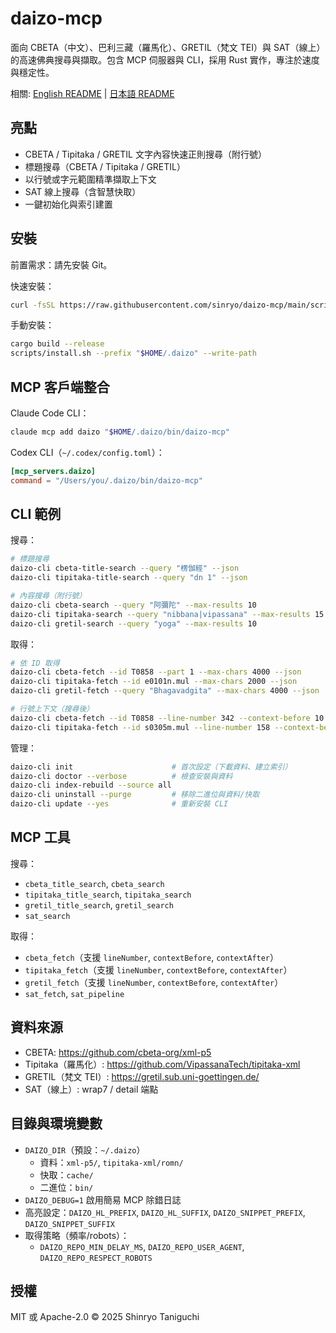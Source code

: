# daizo-mcp

面向 CBETA（中文）、巴利三藏（羅馬化）、GRETIL（梵文 TEI）與 SAT（線上）的高速佛典搜尋與擷取。包含 MCP 伺服器與 CLI，採用 Rust 實作，專注於速度與穩定性。

相關: [English README](README.md) | [日本語 README](README.ja.md)

## 亮點

- CBETA / Tipitaka / GRETIL 文字內容快速正則搜尋（附行號）
- 標題搜尋（CBETA / Tipitaka / GRETIL）
- 以行號或字元範圍精準擷取上下文
- SAT 線上搜尋（含智慧快取）
- 一鍵初始化與索引建置

## 安裝

前置需求：請先安裝 Git。

快速安裝：

```bash
curl -fsSL https://raw.githubusercontent.com/sinryo/daizo-mcp/main/scripts/bootstrap.sh | bash -s -- --yes --write-path
```

手動安裝：

```bash
cargo build --release
scripts/install.sh --prefix "$HOME/.daizo" --write-path
```

## MCP 客戶端整合

Claude Code CLI：

```bash
claude mcp add daizo "$HOME/.daizo/bin/daizo-mcp"
```

Codex CLI（`~/.codex/config.toml`）：

```toml
[mcp_servers.daizo]
command = "/Users/you/.daizo/bin/daizo-mcp"
```

## CLI 範例

搜尋：

```bash
# 標題搜尋
daizo-cli cbeta-title-search --query "楞伽經" --json
daizo-cli tipitaka-title-search --query "dn 1" --json

# 內容搜尋（附行號）
daizo-cli cbeta-search --query "阿彌陀" --max-results 10
daizo-cli tipitaka-search --query "nibbana|vipassana" --max-results 15
daizo-cli gretil-search --query "yoga" --max-results 10
```

取得：

```bash
# 依 ID 取得
daizo-cli cbeta-fetch --id T0858 --part 1 --max-chars 4000 --json
daizo-cli tipitaka-fetch --id e0101n.mul --max-chars 2000 --json
daizo-cli gretil-fetch --query "Bhagavadgita" --max-chars 4000 --json

# 行號上下文（搜尋後）
daizo-cli cbeta-fetch --id T0858 --line-number 342 --context-before 10 --context-after 200
daizo-cli tipitaka-fetch --id s0305m.mul --line-number 158 --context-before 5 --context-after 100
```

管理：

```bash
daizo-cli init                      # 首次設定（下載資料、建立索引）
daizo-cli doctor --verbose          # 檢查安裝與資料
daizo-cli index-rebuild --source all
daizo-cli uninstall --purge         # 移除二進位與資料/快取
daizo-cli update --yes              # 重新安裝 CLI
```

## MCP 工具

搜尋：
- `cbeta_title_search`, `cbeta_search`
- `tipitaka_title_search`, `tipitaka_search`
- `gretil_title_search`, `gretil_search`
- `sat_search`

取得：
- `cbeta_fetch`（支援 `lineNumber`, `contextBefore`, `contextAfter`）
- `tipitaka_fetch`（支援 `lineNumber`, `contextBefore`, `contextAfter`）
- `gretil_fetch`（支援 `lineNumber`, `contextBefore`, `contextAfter`）
- `sat_fetch`, `sat_pipeline`

## 資料來源

- CBETA: https://github.com/cbeta-org/xml-p5
- Tipitaka（羅馬化）: https://github.com/VipassanaTech/tipitaka-xml
- GRETIL（梵文 TEI）: https://gretil.sub.uni-goettingen.de/
- SAT（線上）: wrap7 / detail 端點

## 目錄與環境變數

- `DAIZO_DIR`（預設：`~/.daizo`）
  - 資料：`xml-p5/`, `tipitaka-xml/romn/`
  - 快取：`cache/`
  - 二進位：`bin/`
- `DAIZO_DEBUG=1` 啟用簡易 MCP 除錯日誌
- 高亮設定：`DAIZO_HL_PREFIX`, `DAIZO_HL_SUFFIX`, `DAIZO_SNIPPET_PREFIX`, `DAIZO_SNIPPET_SUFFIX`
- 取得策略（頻率/robots）：
  - `DAIZO_REPO_MIN_DELAY_MS`, `DAIZO_REPO_USER_AGENT`, `DAIZO_REPO_RESPECT_ROBOTS`

## 授權

MIT 或 Apache-2.0 © 2025 Shinryo Taniguchi
